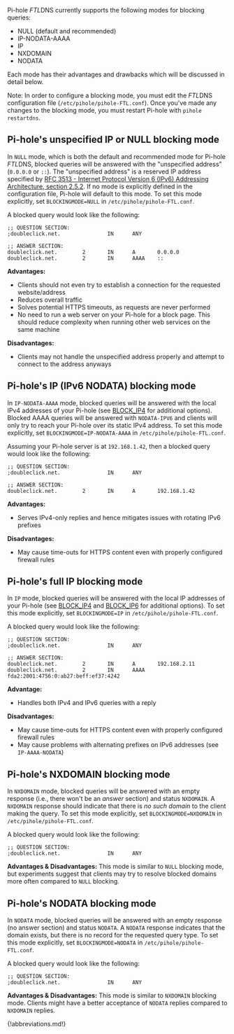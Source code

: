 Pi-hole *FTL*DNS currently supports the following modes for blocking queries:

* NULL (default and recommended)
* IP-NODATA-AAAA
* IP
* NXDOMAIN
* NODATA

Each mode has their advantages and drawbacks which will be discussed in detail below.

Note: In order to configure a blocking mode, you must edit the *FTL*DNS configuration file (`/etc/pihole/pihole-FTL.conf`). Once you've made any changes to the blocking mode, you must restart Pi-hole with `pihole restartdns`.

## Pi-hole's unspecified IP or NULL blocking mode

In `NULL` mode, which is both the default and recommended mode for Pi-hole *FTL*DNS, blocked queries will be answered with the "unspecified address" (`0.0.0.0` or `::`). The "unspecified address" is a reserved IP address specified by [RFC 3513 - Internet Protocol Version 6 (IPv6) Addressing Architecture, section 2.5.2](https://tools.ietf.org/html/rfc3513#section-2.5.2). If no mode is explicitly defined in the configuration file, Pi-hole will default to this mode. To set this mode explicitly, set `BLOCKINGMODE=NULL` in `/etc/pihole/pihole-FTL.conf`.

A blocked query would look like the following:

```
;; QUESTION SECTION:
;doubleclick.net.               IN      ANY

;; ANSWER SECTION:
doubleclick.net.        2       IN      A       0.0.0.0
doubleclick.net.        2       IN      AAAA    ::
```

**Advantages:**

* Clients should not even try to establish a connection for the requested website/address
* Reduces overall traffic
* Solves potential HTTPS timeouts, as requests are never performed
* No need to run a web server on your Pi-hole for a block page. This should reduce complexity when running other web services on the same machine

**Disadvantages:**

* Clients may not handle the unspecified address properly and attempt to connect to the address anyways

## Pi-hole's IP (IPv6 NODATA) blocking mode

In `IP-NODATA-AAAA` mode, blocked queries will be answered with the local IPv4 addresses of your Pi-hole (see [BLOCK_IP4](configfile.md#block_ipv4) for additional options). Blocked AAAA queries will be answered with `NODATA-IPV6` and clients will only try to reach your Pi-hole over its static IPv4 address. To set this mode explicitly, set `BLOCKINGMODE=IP-NODATA-AAAA` in `/etc/pihole/pihole-FTL.conf`.

Assuming your Pi-hole server is at `192.168.1.42`, then a blocked query would look like the following:

```
;; QUESTION SECTION:
;doubleclick.net.               IN      ANY

;; ANSWER SECTION:
doubleclick.net.        2       IN      A       192.168.1.42
```

**Advantages:**

* Serves IPv4-only replies and hence mitigates issues with rotating IPv6 prefixes

**Disadvantages:**

* May cause time-outs for HTTPS content even with properly configured firewall rules

## Pi-hole's full IP blocking mode

In `IP` mode, blocked queries will be answered with the local IP addresses of your Pi-hole (see [BLOCK_IP4](configfile.md#block_ipv4) and [BLOCK_IP6](configfile.md#block_ipv6) for additional options). To set this mode explicitly, set `BLOCKINGMODE=IP` in `/etc/pihole/pihole-FTL.conf`.

A blocked query would look like the following:

```
;; QUESTION SECTION:
;doubleclick.net.               IN      ANY

;; ANSWER SECTION:
doubleclick.net.        2       IN      A       192.168.2.11
doubleclick.net.        2       IN      AAAA    fda2:2001:4756:0:ab27:beff:ef37:4242
```

**Advantage:**

* Handles both IPv4 and IPv6 queries with a reply

**Disadvantages:**

* May cause time-outs for HTTPS content even with properly configured firewall rules
* May cause problems with alternating prefixes on IPv6 addresses (see `IP-AAAA-NODATA`)

## Pi-hole's NXDOMAIN blocking mode

In `NXDOMAIN` mode, blocked queries will be answered with an empty response (i.e., there won't be an *answer* section) and status `NXDOMAIN`. A `NXDOMAIN` response should indicate that there is *no such domain* to the client making the query. To set this mode explicitly, set `BLOCKINGMODE=NXDOMAIN` in `/etc/pihole/pihole-FTL.conf`.

A blocked query would look like the following:

```
;; QUESTION SECTION:
;doubleclick.net.               IN      ANY
```

**Advantages & Disadvantages:** This mode is similar to `NULL` blocking mode, but experiments suggest that clients may try to resolve blocked domains more often compared to `NULL` blocking.

## Pi-hole's NODATA blocking mode

In `NODATA` mode, blocked queries will be answered with an empty response (no answer section) and status `NODATA`. A `NODATA` response indicates that the domain exists, but there is no record for the requested query type. To set this mode explicitly, set `BLOCKINGMODE=NODATA` in `/etc/pihole/pihole-FTL.conf`.

A blocked query would look like the following:

```
;; QUESTION SECTION:
;doubleclick.net.               IN      ANY
```

**Advantages & Disadvantages:** This mode is similar to `NXDOMAIN` blocking mode. Clients might have a better acceptance of `NODATA` replies compared to `NXDOMAIN` replies.

{!abbreviations.md!}

